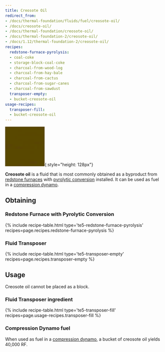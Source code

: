```yaml
---
title: Creosote Oil
redirect_from:
- /docs/thermal-foundation/fluids/fuel/creosote-oil/
- /docs/creosote-oil/
- /docs/thermal-foundation/creosote-oil/
- /docs/thermal-foundation-2/creosote-oil/
- /docs/1.12/thermal-foundation-2/creosote-oil/
recipes:
  redstone-furnace-pyrolysis:
  - coal-coke
  - storage-block-coal-coke
  - charcoal-from-wood-log
  - charcoal-from-hay-bale
  - charcoal-from-cactus
  - charcoal-from-sugar-canes
  - charcoal-from-sawdust
  transposer-empty:
  - bucket-creosote-oil
usage-recipes:
  transposer-fill:
  - bucket-creosote-oil
---
```


![Creosote oil](/assets/images/thermal-foundation-2/creosote-oil.gif){:style="height: 128px"}


**Creosote oil** is a fluid that is most commonly obtained as a byproduct from
[redstone furnaces](/docs/1.12/thermal-expansion/redstone-furnace/) with [pyrolytic
conversion](/docs/1.12/thermal-expansion/augment-pyrolytic-conversion/) installed. It can be used as
fuel in a [compression dynamo](/docs/1.12/thermal-expansion/compression-dynamo/).


Obtaining
---------

### Redstone Furnace with Pyrolytic Conversion
{% include recipe-table.html type='te5-redstone-furnace-pyrolysis' recipes=page.recipes.redstone-furnace-pyrolysis %}

### Fluid Transposer
{% include recipe-table.html type='te5-transposer-empty' recipes=page.recipes.transposer-empty %}


Usage
-----

Creosote oil cannot be placed as a block.

### Fluid Transposer ingredient
{% include recipe-table.html type='te5-transposer-fill' recipes=page.usage-recipes.transposer-fill %}

### Compression Dynamo fuel
When used as fuel in a [compression dynamo](/docs/1.12/thermal-expansion/compression-dynamo/), a bucket
of creosote oil yields 40,000 RF.
